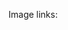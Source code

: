 
Image links:

<!-- Americano: 
https://www.dropbox.com/scl/fi/8wopozfgfjjxsfnal84hv/Americano.jpg?rlkey=cqxpqhvjateoisplvvqqmcm64&st=0m1htiow&dl=1 -->

<!-- Aperol Spritz:
https://www.dropbox.com/scl/fi/p4oq2hc2i75xl1hcv78ca/Aperol_Spritz.jpg?rlkey=dq7s4uxxbcyk1yylxrc8el7ku&st=nfvulqvc&dl=1 -->

<!-- Bees Knees:
https://www.dropbox.com/scl/fi/zbhy2bf8o2omiujhhvq2l/Bees_Knees.jpg?rlkey=9xtox61j6jhu7akhhzfw49tve&st=f1b1jpp7&dl=1 -->

<!-- Between The Sheets:
https://www.dropbox.com/scl/fi/vz7evmuy47ey65qluxs49/Between_The_Sheets.jpg?rlkey=3x8t69rlpbcclakccvv6716ur&st=jonmgw0k&dl=1 -->
<!-- 
Boulevardier:
https://www.dropbox.com/scl/fi/ay32u90vy1w8qdva1ylex/Boulevardier.jpg?rlkey=6nlp9koki4o8slvbfnxlathii&st=oke464fc&dl=1 -->

<!-- Brandy Alexander:
https://www.dropbox.com/scl/fi/okijttejs8cnfa0xw7pts/Brandy_Alexander.jpg?rlkey=d5f21smdlum8lrg10ojisjugl&st=9g2ynek2&dl=1 -->

<!-- Brandy Flip:
https://www.dropbox.com/scl/fi/fbsffgqtv0othf3sh1c6n/Brandy_Flip.jpg?rlkey=s6tuecv6eablr4lf3281u1ufe&st=l0f31hdb&dl=1 -->

<!-- Champs Elsees:
https://www.dropbox.com/scl/fi/eflkodvhf3xa3x38qwpq2/Champs_Elysees.jpg?rlkey=hbvm97ekvv1ojmv0prjt50my5&st=1isnj0jd&dl=1 -->

<!-- Corpse Reviver No.2:
https://www.dropbox.com/scl/fi/4gigebxsujs8g0zvdq19i/Corpse_Reviver_No-2.webp?rlkey=2slsf1gyshewu5bqcwropvilt&st=9s4jbfrq&dl=1 -->

<!-- Cosmopolitan:
https://www.dropbox.com/scl/fi/ihtvs067usnuuw2fhrz8l/Cosmopolitan.jpg?rlkey=iifpy2zxspfl8xaap3y4e42wm&st=jfo0sdbn&dl=1 -->

<!-- Cuba Libre:
https://www.dropbox.com/scl/fi/sfjxnmep3bj6nt2c1hcl2/Cuba_Libre.webp?rlkey=9cjgsx7m1n46t1dffmn995xw1&st=r5askiki&dl=1 -->

<!-- Daiquiri:
https://www.dropbox.com/scl/fi/duj7dokuxufffiz9ss7bl/Daiquiri.webp?rlkey=3fxzr3tjuek7oxcj4n7ujr8oy&st=owlrtqee&dl=1 -->

<!-- Grasshopper:
https://www.dropbox.com/scl/fi/vx38c15t56ylfqmofyzoj/Grasshopper.webp?rlkey=skikrgbv9d8xeei5obf0lnv4k&st=cviqw3ab&dl=1 -->

<!-- Hemingway Daiquiri:
https://www.dropbox.com/scl/fi/2jbwv3emmaccqdzo37va1/Hemingway_Daiquiri.webp?rlkey=nxysrx06eum4uk7yq54zyuf1r&st=nz1xwytm&dl=1 -->
<!-- 
Hot Toddy:
https://www.dropbox.com/scl/fi/9i5kgza5mkoc507fcichi/Hot_Toddy.jpg?rlkey=y33mbiliunup1vf3ddrpbyt57&st=ebes1vu6&dl=1 -->

<!-- Imporved Whiskey Cocktail:
https://www.dropbox.com/scl/fi/3hllhyowcuenq5asuzldq/Impoved_Whiskey_Cocktail.webp?rlkey=9vyi3b7ggdfnjyk8nbzgburg2&st=w62f3lwl&dl=1 -->

<!-- Jack Rose:
https://www.dropbox.com/scl/fi/zqyehr013hps2wxsiyzqa/Jack_Rose.jpg?rlkey=hqmggi7101lhk0yw2dmh8t19b&st=gwidmwhp&dl=1 -->

<!-- Last Word:
https://www.dropbox.com/scl/fi/jw1zfvn2kf3ej79s0z1x7/Last_Word.jpg?rlkey=zxpx18d0z76z1bmpt1eqkevnp&st=mg14pzpx&dl=1 -->

<!-- Mai-Tai:
https://www.dropbox.com/scl/fi/2ryqm5wc1w3js6770e48y/Mai-Tai.jpg?rlkey=ky4opsy04xfgfyf831qhqdvwz&st=g1ra9pf7&dl=1 -->

<!-- Manhattan:
https://www.dropbox.com/scl/fi/pcudct6msp40wh76aklf9/Manhattan.jpg?rlkey=8txbnzho6i3m4emg4x8h151f4&st=s7xnq25v&dl=1 -->

<!-- Margarita:
https://www.dropbox.com/scl/fi/ax59tcplqbrxgq1730px9/Margarita.jpg?rlkey=zlhsbppuil6o7kee3evzjb9du&st=oog7nfpa&dl=1 -->

<!-- Martini:
https://www.dropbox.com/scl/fi/wlg7m7pfwfariaingmev2/Martini.jpg?rlkey=py8it9lz8io314agg5fj6pifx&st=1sc8b2sm&dl=1 -->

<!-- Mint Julep:
https://www.dropbox.com/scl/fi/3hx6ghdztwcnjxkftxbqd/Mint_Julep.jpg?rlkey=y51ivq6ujt6rsiqja0aus0hqr&st=9vciu96j&dl=1 -->

<!-- Mojito:
https://www.dropbox.com/scl/fi/juaech336utii0vqfhny9/Mojito.png?rlkey=v7j79l92f0m2n94irmdc8d01u&st=qorkkexf&dl=1 -->

<!-- Moscow Mule:
https://www.dropbox.com/scl/fi/iunblgcpk9rac4m8fi582/Moscow_Mule.jpg?rlkey=nf2ltdpon234scr1rq0dii5kg&st=87sdkvbk&dl=1 -->
<!-- 
Negroni:
https://www.dropbox.com/scl/fi/91le2lxmbw5umhvm0b8mo/Negroni.jpg?rlkey=vpx419wl35vm9m5424ekqqq94&st=6yw799y9&dl=1 -->

<!-- Old Cuban:
https://www.dropbox.com/scl/fi/4tef6rx95104ed43u4yjp/Old_Cuban.jpg?rlkey=z62kjjv1t9lxawp7lr7li7ep5&st=3zqq2bfl&dl=1 -->

<!-- Old: Fashioned:
https://www.dropbox.com/scl/fi/td1gzyynypu4gc8qmanuw/Old_Fashioned.webp?rlkey=d6wnqrmzo8r5i8u7imnqae4ys&st=4pad3fcy&dl=1 -->

<!-- Old Pal:
https://www.dropbox.com/scl/fi/0nmrqbtlmos7dehlhlg8f/Old_Pal.webp?rlkey=q9rkqaqz5uvu1jsnu84tdifs1&st=odlvt2l0&dl=1 -->

<!-- Peaches & Smoke:
https://www.dropbox.com/scl/fi/d0hgkm909qgdl6az8etqu/Peaches_And_Smoke.jpg?rlkey=96klcicpxnzevlexh9ns1ofpr&st=qlu7x2ms&dl=1 -->

<!-- Pegu Club:
https://www.dropbox.com/scl/fi/s0xfa0gifvs0n6ms13dkr/Pegu_Club.jpg?rlkey=d1pp96buaan1fr1s4ptag3k0v&st=mrz787ui&dl=1 -->

<!-- Pink Lady:
https://www.dropbox.com/scl/fi/tb3ga1d22hrz4z2l63qnj/Pink_Lady.webp?rlkey=1wz2chvyutsnom7mk1m7dvwm6&st=izmyv5se&dl=1 -->
<!-- 
Pisco Sour:
https://www.dropbox.com/scl/fi/yeunrpy72o69e2wl7agzv/Pisco_Sour.webp?rlkey=ilxp451wknqjijjn2v3nimw6n&st=5fzchgpz&dl=1 -->

<!-- Poets Dream:
https://www.dropbox.com/scl/fi/qqhmahvq32zba0mza6t5p/Poets_Dream.jpg?rlkey=z0gdx2sgicte2q1xqrh0dfd0d&st=2ntbru3t&dl=1 -->

<!-- Rosita:
https://www.dropbox.com/scl/fi/by73ak4ow01m78pl8upzk/Rosita.jpg?rlkey=u3ovly9xyu4cfgb71rorv064c&st=p52g4x5u&dl=1 -->

<!-- Sazerac:
https://www.dropbox.com/scl/fi/6muq2et48x0rlvrdgyn7t/Sazerac.jpg?rlkey=jzodeamf4ynuj57pb7khnffrg&st=swn71ty5&dl=1 -->

<!-- Sidecar:

https://www.dropbox.com/scl/fi/gw8r83jic1p7hkrzuuznm/Sidecar.jpg?rlkey=djrv2apnjy5aal0dxwor6vcmo&st=gzxkafx9&dl=1 -->

<!-- Southside:
https://www.dropbox.com/scl/fi/kffuzrlecqglkjijlq0g1/Southside.jpg?rlkey=7ehg4hfgw24ju0i7wg5adu9ik&st=81snrdj8&dl=1 -->

<!-- Ti Punch:
https://www.dropbox.com/scl/fi/e50y29nnlb0nboenayyc1/Ti_Punch.jpg?rlkey=x8b2y4zjjnzyqkt2oo6wt7b68&st=w690qxkx&dl=1 -->

<!-- 
Tequila Sunrise: 
https://www.dropbox.com/scl/fi/w90jb57n0ooaep0xuc8u4/Tequila_Sunrise.jpg?rlkey=08flxzvmsa2tc7mdjts9e7l1e&st=2xbxi9ho&dl=1  -->

<!-- 
Tom Collins:
https://www.dropbox.com/scl/fi/lvdglb5y0rvumzfio7tlm/Tom_Collins.webp?rlkey=a84cvghffsn6ln4jtvixd6nif&st=5t7x619i&dl=1 -->


<!-- Whiskey Highball:
https://www.dropbox.com/scl/fi/1t3ae8fzomeo2638kz9w6/Whiskey_Highball.jpg?rlkey=igvz5sdi2a7eu76g9k4mqxk13&st=n8i87td1&dl=1 -->

<!-- Whiskey Sour:
https://www.dropbox.com/scl/fi/aweoifn10uw8clb4dlxn9/Whiskey_Sour.jpg?rlkey=eq3b1v1jwcejup09rkj8b56al&st=fxjowpow&dl=1 -->

<!-- White Lady:
https://www.dropbox.com/scl/fi/plm5tpt39p3vppewflesd/White_Lady.jpg?rlkey=yfk09oruvdpsgn90r4s9y40ow&st=rffyxdvh&dl=1 -->
<!-- 
White Negroni:
https://www.dropbox.com/scl/fi/nqllymvgtkpzg63kq0gbt/White_Negroni.jpg?rlkey=o3utcgk17132aumpk4571dnqq&st=2qi8s8ss&dl=1 -->